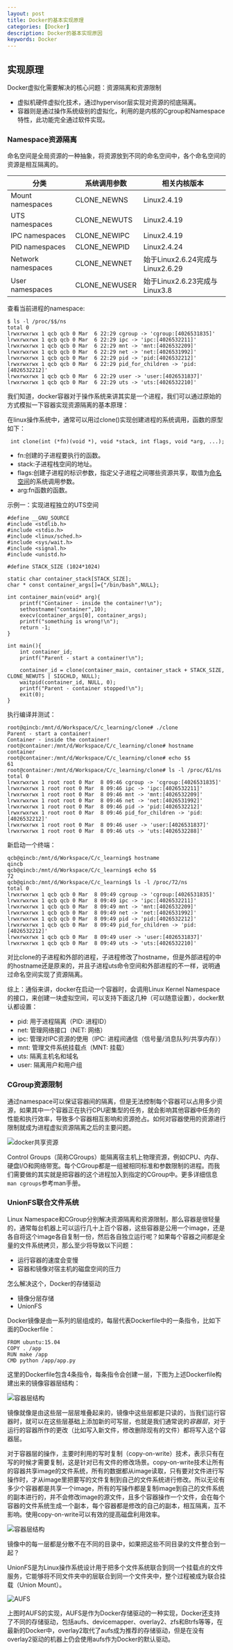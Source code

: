 ```yaml
---
layout: post
title: Docker的基本实现原理
categories: [Docker]
description: Docker的基本实现原因
keywords: Docker
---
```


## 实现原理

Docker虚拟化需要解决的核心问题：资源隔离和资源限制

- 虚拟机硬件虚拟化技术，通过hypervisor层实现对资源的彻底隔离。
- 容器则是通过操作系统级别的虚拟化，利用的是内核的Cgroup和Namespace特性，此功能完全通过软件实现。

### Namespace资源隔离

<a id="namespace">命名空间</a>是全局资源的一种抽象，将资源放到不同的命名空间中，各个命名空间的资源是相互隔离的。

|分类|系统调用参数|相关内核版本|
|--|--|--|
|Mount namespaces|CLONE_NEWNS|Linux2.4.19|
|UTS namespaces|CLONE_NEWUTS|Linux2.4.19|
|IPC namespaces|CLONE_NEWIPC|Linux2.4.19|
|PID namespaces|CLONE_NEWPID|Linux2.4.24|
|Network namespaces|CLONE_NEWNET|始于Linux2.6.24完成与Linux2.6.29|
|User namespaces|CLONE_NEWUSER|始于Linux2.6.23完成与Linux3.8|

查看当前进程的namespace:
```
$ ls -l /proc/$$/ns
total 0
lrwxrwxrwx 1 qcb qcb 0 Mar  6 22:29 cgroup -> 'cgroup:[4026531835]'
lrwxrwxrwx 1 qcb qcb 0 Mar  6 22:29 ipc -> 'ipc:[4026532211]'
lrwxrwxrwx 1 qcb qcb 0 Mar  6 22:29 mnt -> 'mnt:[4026532209]'
lrwxrwxrwx 1 qcb qcb 0 Mar  6 22:29 net -> 'net:[4026531992]'
lrwxrwxrwx 1 qcb qcb 0 Mar  6 22:29 pid -> 'pid:[4026532212]'
lrwxrwxrwx 1 qcb qcb 0 Mar  6 22:29 pid_for_children -> 'pid:[4026532212]'
lrwxrwxrwx 1 qcb qcb 0 Mar  6 22:29 user -> 'user:[4026531837]'
lrwxrwxrwx 1 qcb qcb 0 Mar  6 22:29 uts -> 'uts:[4026532210]'
```

我们知道，docker容器对于操作系统来讲其实是一个进程，我们可以通过原始的方式模拟一下容器实现资源隔离的基本原理：

在linux操作系统中，通常可以用过clone()实现创建进程的系统调用，函数的原型如下：
```
 int clone(int (*fn)(void *), void *stack, int flags, void *arg, ...);
```
- fn:创建的子进程要执行的函数。
- stack:子进程栈空间的地址。
- flags:创建子进程的标识参数，指定父子进程之间哪些资源共享，取值为[命名空间](#namespace)的系统调用参数。
- arg:fn函数的函数。

示例一：实现进程独立的UTS空间
```
#define __GNU_SOURCE
#include <stdlib.h>
#include <stdio.h>
#include <linux/sched.h>
#include <sys/wait.h>
#include <signal.h>
#include <unistd.h>

#define STACK_SIZE (1024*1024)

static char container_stack[STACK_SIZE];
char * const container_args[]={"/bin/bash",NULL};

int container_main(void* arg){
    printf("Container - inside the container!\n");
    sethostname("container",10);
    execv(container_args[0], container_args);
    printf("something is wrong!\n");
    return -1;
}

int main(){
    int container_id;
    printf("Parent - start a container!\n");

    container_id = clone(container_main, container_stack + STACK_SIZE, CLONE_NEWUTS | SIGCHLD, NULL);
    waitpid(container_id, NULL, 0);
    printf("Parent - container stopped!\n");
    exit(0);
}
```
执行编译并测试：
```
root@qincb:/mnt/d/Workspace/C/c_learning/clone# ./clone
Parent - start a container!
Container - inside the container!
root@container:/mnt/d/Workspace/C/c_learning/clone# hostname
container
root@container:/mnt/d/Workspace/C/c_learning/clone# echo $$
61
root@container:/mnt/d/Workspace/C/c_learning/clone# ls -l /proc/61/ns
total 0
lrwxrwxrwx 1 root root 0 Mar  8 09:46 cgroup -> 'cgroup:[4026531835]'
lrwxrwxrwx 1 root root 0 Mar  8 09:46 ipc -> 'ipc:[4026532211]'
lrwxrwxrwx 1 root root 0 Mar  8 09:46 mnt -> 'mnt:[4026532209]'
lrwxrwxrwx 1 root root 0 Mar  8 09:46 net -> 'net:[4026531992]'
lrwxrwxrwx 1 root root 0 Mar  8 09:46 pid -> 'pid:[4026532212]'
lrwxrwxrwx 1 root root 0 Mar  8 09:46 pid_for_children -> 'pid:[4026532212]'
lrwxrwxrwx 1 root root 0 Mar  8 09:46 user -> 'user:[4026531837]'
lrwxrwxrwx 1 root root 0 Mar  8 09:46 uts -> 'uts:[4026532288]'
```
新启动一个终端：
```
qcb@qincb:/mnt/d/Workspace/C/c_learning$ hostname
qincb
qcb@qincb:/mnt/d/Workspace/C/c_learning$ echo $$
72
qcb@qincb:/mnt/d/Workspace/C/c_learning$ ls -l /proc/72/ns
total 0
lrwxrwxrwx 1 qcb qcb 0 Mar  8 09:49 cgroup -> 'cgroup:[4026531835]'
lrwxrwxrwx 1 qcb qcb 0 Mar  8 09:49 ipc -> 'ipc:[4026532211]'
lrwxrwxrwx 1 qcb qcb 0 Mar  8 09:49 mnt -> 'mnt:[4026532209]'
lrwxrwxrwx 1 qcb qcb 0 Mar  8 09:49 net -> 'net:[4026531992]'
lrwxrwxrwx 1 qcb qcb 0 Mar  8 09:49 pid -> 'pid:[4026532212]'
lrwxrwxrwx 1 qcb qcb 0 Mar  8 09:49 pid_for_children -> 'pid:[4026532212]'
lrwxrwxrwx 1 qcb qcb 0 Mar  8 09:49 user -> 'user:[4026531837]'
lrwxrwxrwx 1 qcb qcb 0 Mar  8 09:49 uts -> 'uts:[4026532210]'
```
对比clone的子进程和外部的进程，子进程修改了hostname，但是外部进程的中的hostname还是原来的，并且子进程uts命令空间和外部进程的不一样，说明通过命名空间实现了资源隔离。

综上：通俗来讲，docker在启动一个容器时，会调用Linux Kernel Namespace的接口，来创建一块虚拟空间，可以支持下面这几种（可以随意设置），docker默认都设置：
- pid: 用于进程隔离（PID: 进程ID）
- net: 管理网络接口（NET: 网络）
- ipc: 管理对IPC资源的使用（IPC: 进程间通信（信号量/消息队列/共享内存））
- mnt: 管理文件系统挂载点（MNT: 挂载）
- uts: 隔离主机名和域名
- user: 隔离用户和用户组
  
### CGroup资源限制

通过namespace可以保证容器间的隔离，但是无法控制每个容器可以占用多少资源，如果其中一个容器正在执行CPU密集型的任务，就会影响其他容器中任务的性能和执行效率，导致多个容器相互影响和资源抢占。如何对容器使用的资源进行限制就成为进程虚拟资源隔离之后的主要问题。

![docker共享资源](https://github.com/qinchunabng/qinchunabng.github.io/blob/master/images/posts/docker/docker_shared_resources.png?raw=true)

Control Groups（简称CGroups）能隔离宿主机上物理资源，例如CPU、内存、硬盘I/O和网络带宽。每个CGroup都是一组被相同标准和参数限制的进程。而我们需要做的其实就是把容器的这个进程加入到指定的CGroup中。更多详细信息`man cgroups`参考man手册。

### UnionFS联合文件系统

Linux Namespace和CGroup分别解决资源隔离和资源限制，那么容器是很轻量的，通常每台机器上可以运行几十上百个容器，这些容器是公用一个image，还是各自将这个image各自复制一份，然后各自独立运行呢？如果每个容器之间都是全量的文件系统拷贝，那么至少将导致以下问题：

- 运行容器的速度会变慢
- 容器和镜像对宿主机的磁盘空间的压力

怎么解决这个，Docker的存储驱动
- 镜像分层存储
- UnionFS
  
Docker镜像是由一系列的层组成的，每层代表Dockerfile中的一条指令，比如下面的Dockerfile：
```
FROM ubuntu:15.04
COPY . /app
RUN make /app
CMD python /app/app.py
```
这里的Dockerfile包含4条指令，每条指令会创建一层，下图为上述Dockerfile构建出来的镜像容器层结构：

![容器层结构](https://github.com/qinchunabng/qinchunabng.github.io/blob/master/images/posts/docker/docker_container_layer.png?raw=true)

镜像就像是由这些层一层层堆叠起来的，镜像中这些层都是只读的，当我们运行容器时，就可以在这些层基础上添加新的可写层，也就是我们通常说的*容器层*，对于运行的容器所作的更改（比如写入新文件，修改删除现有的文件）都将写入这个容器层。

对于容器层的操作，主要时利用的写时复制（copy-on-write）技术，表示只有在写的时候才需要复制，这是针对已有文件的修改场景。copy-on-write技术让所有的容器共享image的文件系统，所有的数据都从image读取，只有要对文件进行写操作时，才从image里把要写的文件复制到自己的文件系统进行修改。所以无论有多少个容器都是共享一个image，所有的写操作都是复制image到自己的文件系统的副本进行的，并不会修改image的源文件，且多个容器操作一个文件，会在每个容器的文件系统生成一个副本，每个容器都是修改的自己的副本，相互隔离，互不影响。使用copy-on-write可以有效的提高磁盘利用效率。

![容器层结构](https://github.com/qinchunabng/qinchunabng.github.io/blob/master/images/posts/docker/docker_container_layer_1.png?raw=true)

镜像中的每一层都是分散不在不同的目录中，如果把这些不同目录的文件整合到一起？

UnionFS是为Linux操作系统设计用于把多个文件系统联合到同一个挂载点的文件服务，它能够将不同文件夹中的层联合到同一个文件夹中，整个过程被成为联合挂载（Union Mount）。

![AUFS](https://github.com/qinchunabng/qinchunabng.github.io/blob/master/images/posts/docker/docker_aufs.png?raw=true)

上图时AUFS的实现，AUFS是作为Docker存储驱动的一种实现，Docker还支持了不同的存储驱动，包括aufs、devicemapper、overlay2、zfs和Btrfs等等，在最新的Docker中，overlay2取代了aufs成为推荐的存储驱动，但是在没有overlay2驱动的机器上仍会使用aufs作为Docker的默认驱动。

